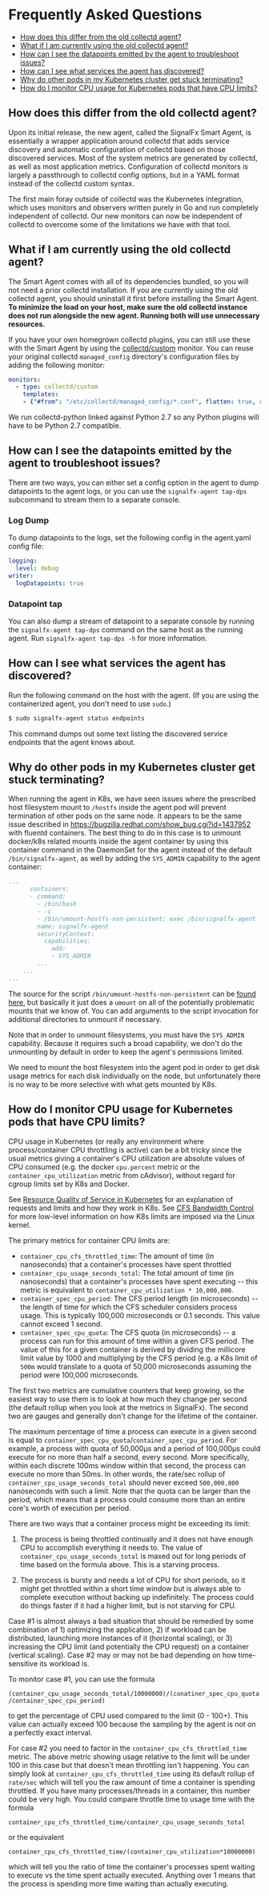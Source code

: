 
<!--- Generated by to-integrations-repo script in Smart Agent repo, DO NOT MODIFY HERE --->
# Frequently Asked Questions

- [How does this differ from the old collectd agent?](#how-does-this-differ-from-the-old-collectd-agent)
- [What if I am currently using the old collectd agent?](#what-if-I-am-currently-using-the-old-collectd-agent)
- [How can I see the datapoints emitted by the agent to troubleshoot issues?](#how-can-I-see-the-datapoints-emitted-by-the-agent-to-troubleshoot-issues)
- [How can I see what services the agent has discovered?](#how-can-I-see-what-services-the-agent-has-discovered)
- [Why do other pods in my Kubernetes cluster get stuck terminating?](#why-do-other-pods-in-my-kubernetes-cluster-get-stuck-terminating)
- [How do I monitor CPU usage for Kubernetes pods that have CPU limits?](#how-do-i-monitor-cpu-usage-for-kubernetes-pods-that-have-cpu-limits)


## How does this differ from the old collectd agent?

Upon its initial release, the new agent, called the SignalFx Smart Agent, is
essentially a wrapper application around collectd that adds service discovery
and automatic configuration of collectd based on those discovered services.
Most of the system metrics are generated by collectd, as well as most
application metrics. Configuration of collectd monitors is largely a
passthrough to collectd config options, but in a YAML format instead of the
collectd custom syntax.

The first main foray outside of collectd was the Kubernetes integration, which
uses monitors and observers written purely in Go and run completely independent
of collectd.  Our new monitors can now be independent of collectd to overcome
some of the limitations we have with that tool.


## What if I am currently using the old collectd agent?

The Smart Agent comes with all of its dependencies bundled, so you will not
need a prior collectd installation. If you are currently using the old collectd
agent, you should uninstall it first before installing the Smart Agent.  
**To minimize the load on your host, make sure the old collectd instance
does not run alongside the new agent. Running both will use unnecessary
resources.**

If you have your own homegrown collectd plugins, you can still use these with
the Smart Agent by using the [collectd/custom](./monitors/collectd-custom.md)
monitor.  You can reuse your original collectd `managed_config` directory's
configuration files by adding the following monitor:

```yaml
monitors:
  - type: collectd/custom
    templates:
    - {"#from": "/etc/collectd/managed_config/*.conf", flatten: true, raw: true}
```

We run collectd-python linked against Python 2.7 so any Python plugins will
have to be Python 2.7 compatible.


## How can I see the datapoints emitted by the agent to troubleshoot issues?

There are two ways, you can either set a config option in the agent to dump
datapoints to the agent logs, or you can use the `signalfx-agent tap-dps`
subcommand to stream them to a separate console.

### Log Dump
To dump datapoints to the logs, set the following config in the agent.yaml
config file:

```yaml
logging:
  level: debug
writer:
  logDatapoints: true
```

### Datapoint tap

You can also dump a stream of datapoint to a separate console by running the
`signalfx-agent tap-dps` command on the same host as the running agent.  Run
`signalfx-agent tap-dps -h` for more information.


## How can I see what services the agent has discovered?

Run the following command on the host with the agent. (If you are using the
containerized agent, you don't need to use `sudo`.)

```sh
$ sudo signalfx-agent status endpoints
```

This command dumps out some text listing the discovered service endpoints that
the agent knows about.


## Why do other pods in my Kubernetes cluster get stuck terminating?

When running the agent in K8s, we have seen issues where the prescribed host
filesystem mount to `/hostfs` inside the agent pod will prevent termination of
other pods on the same node.  It appears to be the same issue described in
https://bugzilla.redhat.com/show_bug.cgi?id=1437952 with fluentd containers.
The best thing to do in this case is to unmount docker/k8s related mounts
inside the agent container by using this container command in the DaemonSet for
the agent instead of the default `/bin/signalfx-agent`, as well by adding the
`SYS_ADMIN` capability to the agent container:

```yaml
...
      containers:
      - command:
        - /bin/bash
        - -c
        - /bin/umount-hostfs-non-persistent; exec /bin/signalfx-agent
        name: signalfx-agent
        securityContext:
          capabilities:
            add:
            - SYS_ADMIN
        ...
    ...
...
```

The source for the script `/bin/umount-hostfs-non-persistent` can be [found
here](https://github.com/signalfx/signalfx-agent/blob/master/scripts/umount-hostfs-non-persistent),
but basically it just does a `umount` on all of the potentially problematic
mounts that we know of.  You can add arguments to the script invocation for
additional directories to unmount if necessary.

Note that in order to unmount filesystems, you must have the `SYS_ADMIN`
capability.  Because it requires such a broad capability, we don't do the
unmounting by default in order to keep the agent's permissions limited.

We need to mount the host filesystem into the agent pod in order to get disk usage
metrics for each disk individually on the node, but unfortunately there is no
way to be more selective with what gets mounted by K8s.


## How do I monitor CPU usage for Kubernetes pods that have CPU limits?

CPU usage in Kubernetes (or really any environment where process/container CPU
throttling is active) can be a bit tricky since the usual metrics giving a
container's CPU utilization are absolute values of CPU consumed (e.g. the
docker `cpu.percent` metric or the `container_cpu_utilization` metric from
cAdvisor), without regard for cgroup limits set by K8s and Docker.

See [Resource Quality of Service in
Kubernetes](https://github.com/kubernetes/community/blob/06a069714aaeddf4a0d5817901eede231ddf1424/contributors/design-proposals/node/resource-qos.md)
for an explanation of requests and limits and how they work in K8s.  See [CFS
Bandwidth
Control](https://www.kernel.org/doc/Documentation/scheduler/sched-bwc.txt) for
more low-level information on how K8s limits are imposed via the Linux kernel.

The primary metrics for container CPU limits are:

 - `container_cpu_cfs_throttled_time`: The amount of time (in nanoseconds) that
     a container's processes have spent throttled
 - `container_cpu_usage_seconds_total`: The total amount of time (in
     nanoseconds) that a container's processes have spent executing -- this
     metric is equivalent to `container_cpu_utilization * 10,000,000`.
 - `container_spec_cpu_period`: The CFS period length (in microseconds) -- the
     length of time for which the CFS scheduler considers process usage.  This
     is typically 100,000 microseconds or 0.1 seconds.  This value cannot
     exceed 1 second.
 - `container_spec_cpu_quota`: The CFS quota (in microseconds) -- a process can
     run for this amount of time within a given CFS period.  The value of this
     for a given container is derived by dividing the millicore limit value
     by 1000 and multiplying by the CFS period (e.g. a K8s limit of `500m`
     would translate to a quota of 50,000 microseconds assuming the period were
     100,000 microseconds.

The first two metrics are cumulative counters that keep growing, so the easiest
way to use them is to look at how much they change per second (the default
rollup when you look at the metrics in SignalFx).  The second two are gauges
and generally don't change for the lifetime of the container.

The maximum percentage of time a process can execute in a given second is equal
to `container_spec_cpu_quota`/`container_spec_cpu_period`.  For example, a
process with quota of 50,000µs and a period of 100,000µs could execute for no
more than half a second, every second.  More specifically, within each discrete
100ms window within that second, the process can execute no more than 50ms.  In
other words, the rate/sec rollup of `container_cpu_usage_seconds_total` should
never exceed `500,000,000` nanoseconds with such a limit.  Note that the quota
can be larger than the period, which means that a process could consume more
than an entire core's worth of execution per period.

There are two ways that a container process might be exceeding its limit:

1) The process is being throttled continually and it does not have enough CPU
to accomplish everything it needs to.  The value of
`container_cpu_usage_seconds_total` is maxed out for long periods of time based
on the formula above. This is a starving process.

2) The process is bursty and needs a lot of CPU for short periods, so it might
get throttled within a short time window but is always able to complete
execution without backing up indefinitely.  The process could do things faster
if it had a higher limit, but is not starving for CPU.

Case #1 is almost always a bad situation that should be remedied by some
combination of 1) optimizing the application, 2) if workload can be
distributed, launching more instances of it (horizontal scaling), or 3)
increasing the CPU limit (and potentially the CPU request) on a container
(vertical scaling). Case #2 may or may not be bad depending on how
time-sensitive its workload is.

To monitor case #1, you can use the formula

`(container_cpu_usage_seconds_total/10000000)/(conatiner_spec_cpu_quota/container_spec_cpu_period)`

to get the percentage of CPU used compared to the limit (0 - 100+).  This value
can actually exceed 100 because the sampling by the agent is not on a perfectly
exact interval.

For case #2 you need to factor in the `container_cpu_cfs_throttled_time`
metric.  The above metric showing usage relative to the limit will be under 100
in this case but that doesn't mean throttling isn't happening.  You can simply
look at `container_cpu_cfs_throttled_time` using its default rollup of
`rate/sec` which will tell you the raw amount of time a container is spending
throttled.  If you have many processes/threads in a container, this number
could be very high.  You could compare throttle time to usage time with the
formula 

`container_cpu_cfs_throttled_time/container_cpu_usage_seconds_total`

or the equivalent

`container_cpu_cfs_throttled_time/(container_cpu_utilization*10000000)`

which will tell you the ratio of time the container's processes spent waiting
to execute vs the time spent actually executed.  Anything over 1 means that the
process is spending more time waiting than actually executing.
